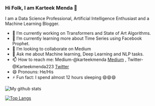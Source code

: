 ### Hi Folk, I am Karteek Menda 👋


I am a Data Science Professional, Artificial Intelligence Enthusiast and a Machine Learning Blogger.

- 🔭 I’m currently working on Transformers and State of Art Algorithms.
- 🌱 I’m currently learning more about Time Series using Facebook Prophet.
- 👯 I’m looking to collaborate on Medium
- 💬 Ask me about Machine learning, Deep Learning and NLP tasks.
- 📫 How to reach me: Medium-@karteekmenda
[Medium](https://medium.com/@karteekmenda) ,   Twitter-@Karteekmenda223
[Twitter ](https://twitter.com/Karteekmenda223)
- 😄 Pronouns: He/His
- ⚡ Fun fact: I spend almost 12 hours sleeping 😄😄😄

![My github stats](https://github-readme-stats.vercel.app/api?username=KarteekMenda93&show_icons=true&theme=radical)

[![Top Langs](https://github-readme-stats.vercel.app/api/top-langs/?username=KarteekMenda93&layout=compact)](https://github.com/KarteekMenda93/github-readme-stats)
